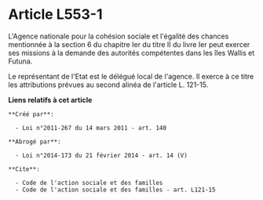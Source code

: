 # Article L553-1

L'Agence nationale pour la cohésion sociale et l'égalité des chances mentionnée à la section 6 du chapitre Ier du titre II du
livre Ier peut exercer ses missions à la demande des autorités compétentes dans les îles Wallis et Futuna. 

Le représentant de l'Etat est le délégué local de l'agence. Il exerce à ce titre les attributions prévues au second alinéa de
l'article L. 121-15.

**Liens relatifs à cet article**

	**Créé par**:

	  - Loi n°2011-267 du 14 mars 2011 - art. 140

	**Abrogé par**:

	  - Loi n°2014-173 du 21 février 2014 - art. 14 (V)

	**Cite**:

	  - Code de l'action sociale et des familles
	  - Code de l'action sociale et des familles - art. L121-15
